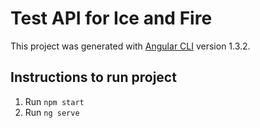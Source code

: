 # Test API for Ice and Fire

This project was generated with [Angular CLI](https://github.com/angular/angular-cli) version 1.3.2.

## Instructions to run project

1) Run `npm start`
2) Run `ng serve`

